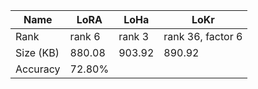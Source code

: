 | Name      | LoRA   | LoHa   | LoKr              |
|-----------|--------|--------|-------------------|
| Rank      | rank 6 | rank 3 | rank 36, factor 6 |
| Size (KB) | 880.08 | 903.92 | 890.92            |
| Accuracy  | 72.80% |
